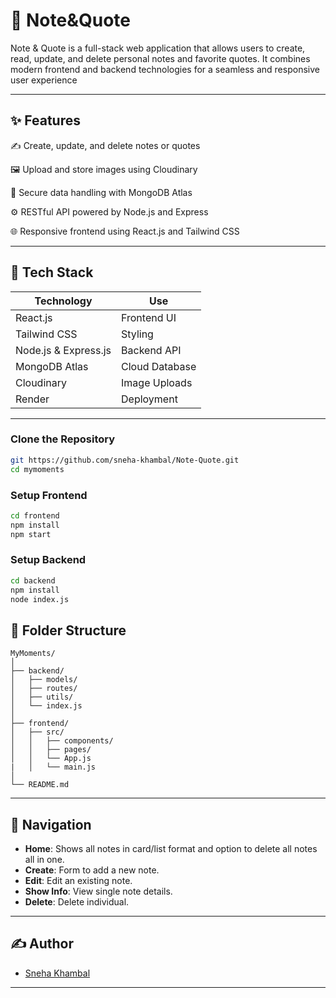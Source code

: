 # 📓 Note&Quote

Note & Quote is a full-stack web application that allows users to create, read, update, and delete personal notes and favorite quotes. It combines modern frontend and backend technologies for a seamless and responsive user experience

---

## ✨ Features
✍️ Create, update, and delete notes or quotes

🖼️ Upload and store images using Cloudinary

🔐 Secure data handling with MongoDB Atlas

⚙️ RESTful API powered by Node.js and Express

🌐 Responsive frontend using React.js and Tailwind CSS

 

---

## 🚀 Tech Stack
| Technology                 | Use            |
| -------------------------- | -------------- |
| React.js                   | Frontend UI    |
| Tailwind CSS               | Styling        |
| Node.js & Express.js       | Backend API    |
| MongoDB Atlas              | Cloud Database |
| Cloudinary                 | Image Uploads  |
| Render                     | Deployment     |


---

 

### Clone the Repository

```bash
git https://github.com/sneha-khambal/Note-Quote.git
cd mymoments
```

### Setup Frontend

```bash
cd frontend
npm install
npm start
```

### Setup Backend

```bash
cd backend
npm install
node index.js
```

 

## 📁 Folder Structure

```
MyMoments/
│
├── backend/
│   ├── models/
│   ├── routes/
│   ├── utils/
│   └── index.js
│
├── frontend/
│   ├── src/
│   │   ├── components/
│   │   ├── pages/
│   │   └── App.js
|   │   └── main.js
│
└── README.md
```

---

## 🧭 Navigation

- **Home**: Shows all notes in card/list format and option to delete all notes all in one.
- **Create**: Form to add a new note.
- **Edit**: Edit an existing note.
- **Show Info**: View single note details.
- **Delete**: Delete individual.

---

## ✍️ Author

- [Sneha Khambal](https://github.com/sneha-khambal)

---
 
 
